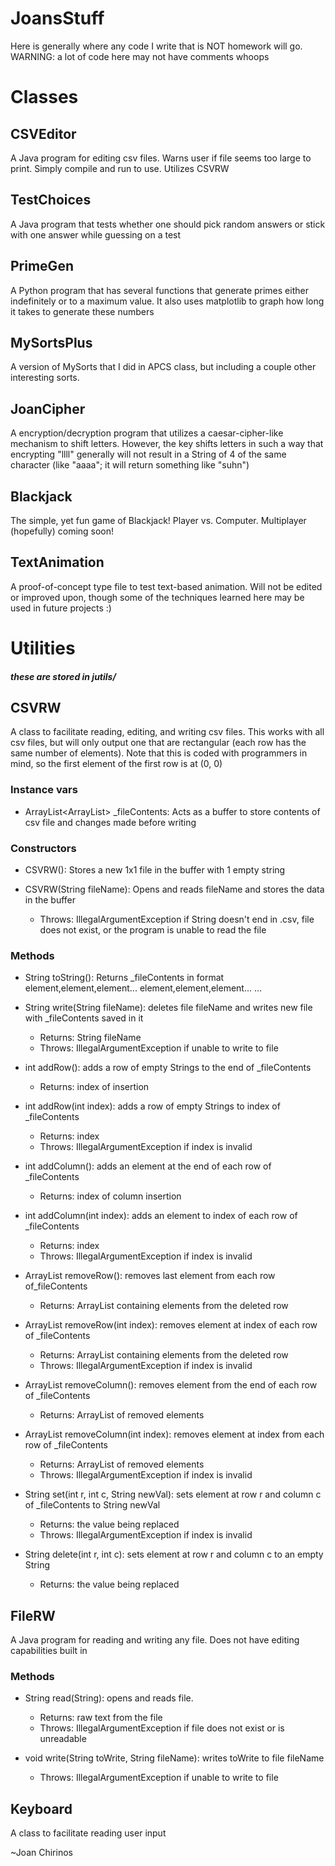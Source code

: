 # JoansStuff
Here is generally where any code I write that is NOT homework will go.
WARNING: a lot of code here may not have comments whoops

# Classes

## CSVEditor
A Java program for editing csv files. Warns user if file seems
too large to print. Simply compile and run to use. Utilizes CSVRW

## TestChoices
A Java program that  tests whether one should pick random answers or stick
with one answer while guessing on a test

## PrimeGen
A Python program that has several functions that generate primes either
indefinitely or to a maximum value. It also uses matplotlib to graph how long
it takes to generate these numbers

## MySortsPlus
A version of MySorts that I did in APCS class, but including a couple other
interesting sorts.

## JoanCipher
A encryption/decryption program that utilizes a caesar-cipher-like mechanism
to shift letters. However, the key shifts letters in such a way that
encrypting "llll" generally will not result in a String of 4 of the same
character (like "aaaa"; it will return something like "suhn")

## Blackjack
The simple, yet fun game of Blackjack! Player vs. Computer. Multiplayer
(hopefully) coming soon!

## TextAnimation
A proof-of-concept type file to test text-based animation.
Will not be edited or improved upon, though some of the 
techniques learned here may be used in future projects :)

# Utilities
##### these are stored in jutils/

## CSVRW
A class to facilitate reading, editing, and writing csv files.
This works with all csv files, but will only output one that
are rectangular (each row has the same number of elements).
Note that this is coded with programmers in mind, so the
first element of the first row is at (0, 0)

### Instance vars
- ArrayList<ArrayList<String>> _fileContents: Acts as a buffer
to store contents of csv file and changes made before writing

### Constructors
- CSVRW(): Stores a new 1x1 file in the buffer with 1 empty
string

- CSVRW(String fileName): Opens and reads fileName and stores
the data in the buffer
  - Throws: IllegalArgumentException if String doesn't end
            in .csv, file does not exist, or the program
            is unable to read the file

### Methods

- String toString(): Returns _fileContents in format
element,element,element...
element,element,element...
...

- String write(String fileName): deletes file fileName and 
writes new file with _fileContents saved in it
  - Returns: String fileName
  - Throws: IllegalArgumentException if unable to write to
            file

- int addRow(): adds a row of empty Strings to the end of 
_fileContents
  - Returns: index of insertion

- int addRow(int index): adds a row of empty Strings to index
of _fileContents
  - Returns: index
  - Throws: IllegalArgumentException if index is invalid

- int addColumn(): adds an element at the end of each row of
_fileContents
  - Returns: index of column insertion

- int addColumn(int index): adds an element to index of each
row of _fileContents
  - Returns: index
  - Throws: IllegalArgumentException if index is invalid

- ArrayList<String> removeRow(): removes last element from
each row of_fileContents
  - Returns: ArrayList<String> containing elements from the
             deleted row

- ArrayList<String> removeRow(int index): removes element at
index of each row of _fileContents
  - Returns: ArrayList<String> containing elements from the
             deleted row
  - Throws: IllegalArgumentException if index is invalid

- ArrayList<String> removeColumn(): removes element from the
end of each row of _fileContents
  - Returns: ArrayList<String> of removed elements

- ArrayList<String> removeColumn(int index): removes element at
index from each row of _fileContents
  - Returns: ArrayList<String> of removed elements
  - Throws: IllegalArgumentException if index is invalid

- String set(int r, int c, String newVal): sets element at
row r and column c of _fileContents to String newVal
  - Returns: the value being replaced
  - Throws: IllegalArgumentException if index is invalid

- String delete(int r, int c): sets element at row r and
column c to an empty String
  - Returns: the value being replaced

## FileRW
A Java program for reading and writing any file. Does not have
editing capabilities built in
### Methods
- String read(String): opens and reads file.
  - Returns: raw text from the file
  - Throws: IllegalArgumentException if file does not exist or
            is unreadable

- void write(String toWrite, String fileName): writes toWrite
to file fileName
  - Throws: IllegalArgumentException if unable to write to file

## Keyboard
A class to facilitate reading user input

~Joan Chirinos
